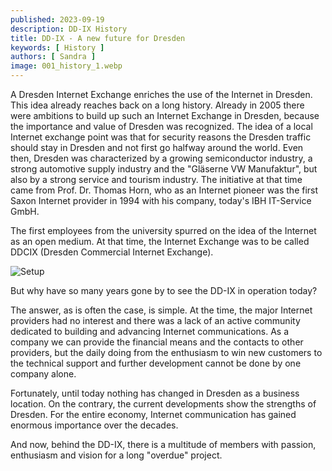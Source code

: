 ```yaml
---
published: 2023-09-19
description: DD-IX History
title: DD-IX - A new future for Dresden
keywords: [ History ]
authors: [ Sandra ]
image: 001_history_1.webp
---
```


A Dresden Internet Exchange enriches the use of the Internet in Dresden. This idea already reaches back on a long history. Already in 2005 there were ambitions to build up such an Internet Exchange in Dresden, because the importance and value of Dresden was recognized. The idea of a local Internet exchange point was that for security reasons the Dresden traffic should stay in Dresden and not first go halfway around the world. Even then, Dresden was characterized by a growing semiconductor industry, a strong automotive supply industry and the "Gläserne VW Manufaktur", but also by a strong service and tourism industry. The initiative at that time came from Prof. Dr. Thomas Horn, who as an Internet pioneer was the first Saxon Internet provider in 1994 with his company, today's IBH IT-Service GmbH.

The first employees from the university spurred on the idea of the Internet as an open medium. At that time, the Internet Exchange was to be called DDCIX (Dresden Commercial Internet Exchange).

![Setup](001_history_2.webp)

But why have so many years gone by to see the DD-IX in operation today?

The answer, as is often the case, is simple. At the time, the major Internet providers had no interest and there was a lack of an active community dedicated to building and advancing Internet communications. As a company we can provide the financial means and the contacts to other providers, but the daily doing from the enthusiasm to win new customers to the technical support and further development cannot be done by one company alone.

Fortunately, until today nothing has changed in Dresden as a business location. On the contrary, the current developments show the strengths of Dresden. For the entire economy, Internet communication has gained enormous importance over the decades.

And now, behind the DD-IX, there is a multitude of members with passion, enthusiasm and vision for a long "overdue" project.
